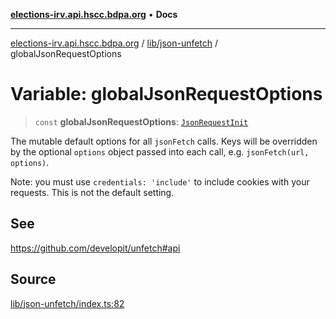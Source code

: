 [**elections-irv.api.hscc.bdpa.org**](../../../README.md) • **Docs**

***

[elections-irv.api.hscc.bdpa.org](../../../README.md) / [lib/json-unfetch](../README.md) / globalJsonRequestOptions

# Variable: globalJsonRequestOptions

> `const` **globalJsonRequestOptions**: [`JsonRequestInit`](../type-aliases/JsonRequestInit.md)

The mutable default options for all `jsonFetch` calls. Keys will be
overridden by the optional `options` object passed into each call, e.g.
`jsonFetch(url, options)`.

Note: you must use `credentials: 'include'` to include cookies with your
requests. This is not the default setting.

## See

https://github.com/developit/unfetch#api

## Source

[lib/json-unfetch/index.ts:82](https://github.com/Xunnamius/elections_irv.api.hscc.bdpa.org/blob/c917ea60595d63d322e4038beb12d08f7d64cdd2/lib/json-unfetch/index.ts#L82)
